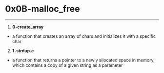 # 0x0B-malloc_free
---

1. **0-create_array**
- a function that creates an array of chars and initializes it with a specific char

2. **1-strdup.c**
- a function that returns a pointer to a newly allocated space in memory, which contains a copy of a given string as a parameter
